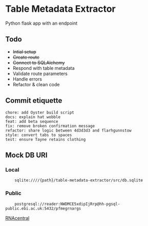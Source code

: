 # Table Metadata Extractor

Python flask app with an endpoint

## Todo

- ~~Intial setup~~
- ~~Create route~~
- ~~Connect to SQLAlchemy~~
- Respond with table metadata
- Validate route parameters
- Handle errors
- Refactor & clean code

## Commit etiquette

```
chore: add Oyster build script
docs: explain hat wobble
feat: add beta sequence
fix: remove broken confirmation message
refactor: share logic between 4d3d3d3 and flarhgunnstow
style: convert tabs to spaces
test: ensure Tayne retains clothing
```

## Mock DB URI

### Local

```
    sqlite:////{path}/table-metadata-extractor/src/db.sqlite
```

### Public

```
    postgresql://reader:NWDMCE5xdipIjRrp@hh-pgsql-public.ebi.ac.uk:5432/pfmegrnargs
```

[RNAcentral](https://rnacentral.org/help/public-database)